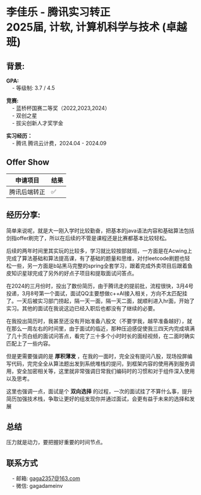 # 李佳乐 - 腾讯实习转正<br>2025届, 计软, 计算机科学与技术 (卓越班)

## 背景:
**GPA:**<br>
&nbsp;&nbsp;&nbsp;&nbsp;- 等级制: 3.7 / 4.5 <br>

**竞赛:**<br>
&nbsp;&nbsp;&nbsp;&nbsp;- 蓝桥杯国赛二等奖（2022,2023,2024）<br>
&nbsp;&nbsp;&nbsp;&nbsp;- 双创之星<br>
&nbsp;&nbsp;&nbsp;&nbsp;- 拔尖创新人才奖学金<br>

**实习经历：**<br>
&nbsp;&nbsp;&nbsp;&nbsp;- 腾讯 腾讯云计费，2024.04 - 2024.09<br>

## Offer Show

|  申请项目   | 结果 |
|  ----  | ----  |
| 腾讯后端转正  | ✅ |

## 经历分享:
简单来说呢，就是大一刚入学时比较勤奋，把基本的java语法内容和基础算法包括剑指offer刷完了，所以在后续的不管是课程还是比赛都基本比较轻松。

后续的两年时间里其实玩的比较多，学习就比较按部就班，一方面是在Acwing上完成了算法基础和算法提高课，有了基础的题量和思维，对付leetcode刷题也轻松一些，另一方面是b站黑马完整的spring全套学习，跟着完成外卖项目后跟着鱼皮知识星球完成了另外的好点子项目和提取面试问答点。

在2024的三月份时，投出了数份简历，由于腾讯走的提前批，流程很快，3月4号投递，3月8号第一个面试，面试QQ主要想做c++AI接入相关，方向不太匹配挂了。一天后被实习部门捞起，隔一天一面，隔一天二面，就顺利进入hr面，开始了实习。其他的面试在我说这边已经入职后也都没有了继续的必要。

在我投出简历时，我甚至还没有开始准备八股文（不要学我，越早准备越好），就在那么一周左右的时间里，由于面试的临近，那种压迫感促使我三四天内完成填满了几十页白纸的面试问答点，看完了三十多个小时时长的面经视频，在二面时确实匹配上了一些内容。

但是更需要强调的是 **厚积薄发** ，在我的一面时，完全没有提问八股，现场投屏编写代码，完完全全从算法题出发到系统堆栈的提问，到框架内容的使用再到服务调用，安全加密相关等，这里就非常强调日常我们编码时的习惯和对于组件深入使用以及思考。

这里也强调一点，面试是个 **双向选择** 的过程，一次的面试挂了不算什么事，提升简历加强技术栈，争取让更好的组发现你并通过面试，会更有益于未来的选择和发展

## 总结
压力就是动力，要把握好重要的时间节点。

## 联系方式
&nbsp;&nbsp;&nbsp;&nbsp;- 邮箱: gaga2357@163.com<br>
&nbsp;&nbsp;&nbsp;&nbsp;- 微信: gagadameinv<br>